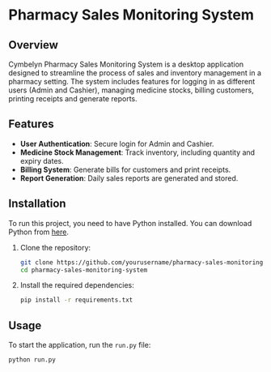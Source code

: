 # Pharmacy Sales Monitoring System

## Overview

Cymbelyn Pharmacy Sales Monitoring System is a desktop application designed to streamline the process of sales and inventory management in a pharmacy setting. The system includes features for logging in as different users (Admin and Cashier), managing medicine stocks, billing customers, printing receipts and generate reports.

## Features

- **User Authentication**: Secure login for Admin and Cashier.
- **Medicine Stock Management**: Track inventory, including quantity and expiry dates.
- **Billing System**: Generate bills for customers and print receipts.
- **Report Generation**: Daily sales reports are generated and stored.

## Installation

To run this project, you need to have Python installed. You can download Python from [here](https://www.python.org/downloads/).

1. Clone the repository:
    ```bash
    git clone https://github.com/yourusername/pharmacy-sales-monitoring-system.git
    cd pharmacy-sales-monitoring-system
    ```

2. Install the required dependencies:
    ```bash
    pip install -r requirements.txt
    ```

## Usage

To start the application, run the `run.py` file:
```bash
python run.py
```

